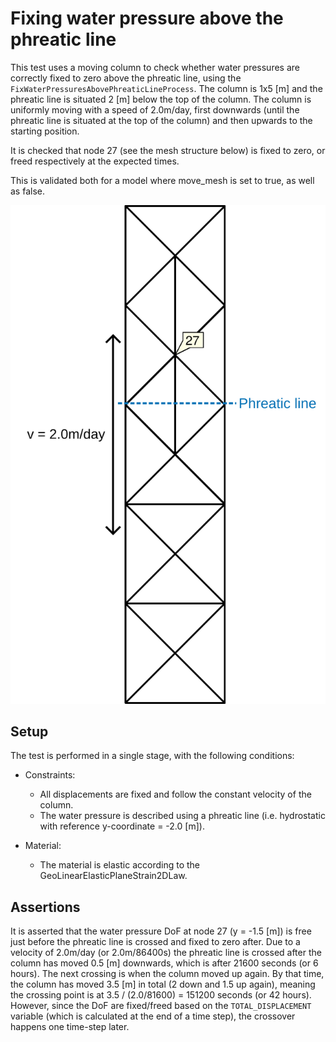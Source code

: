 # Fixing water pressure above the phreatic line

This test uses a moving column to check whether water pressures are correctly fixed to zero above the phreatic line,
using the `FixWaterPressuresAbovePhreaticLineProcess`. The column is 1x5 [m] and the phreatic line is situated 2 [m]
below the top of the column. The column is uniformly moving with a speed of 2.0m/day, first downwards (until the
phreatic line is situated at the top of the column) and then upwards to the starting position.

It is checked that node 27 (see the mesh structure below) is fixed to zero, or freed respectively at the expected times.

This is validated both for a model where move_mesh is set to true, as well as false.

![MeshStructure](MeshStructure.svg)

## Setup

The test is performed in a single stage, with the following conditions:

- Constraints:
    - All displacements are fixed and follow the constant velocity of the column.
    - The water pressure is described using a phreatic line (i.e. hydrostatic with reference y-coordinate = -2.0 [m]).

- Material:
    - The material is elastic according to the GeoLinearElasticPlaneStrain2DLaw.

## Assertions

It is asserted that the water pressure DoF at node 27 (y = -1.5 [m]) is free just before the phreatic line is crossed
and fixed to zero after. Due to a velocity of 2.0m/day (or 2.0m/86400s) the phreatic line is crossed after the column has
moved 0.5 [m] downwards,
which is after 21600 seconds (or 6 hours). The next crossing is when the column moved up again. By that time, the column
has moved 3.5 [m] in total (2 down and 1.5 up again), meaning the crossing point is at 3.5 / (2.0/81600) = 151200
seconds (or 42 hours). However, since the DoF are fixed/freed based on the `TOTAL_DISPLACEMENT` variable (which is
calculated at the end of a time step), the crossover happens one time-step later. 

